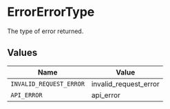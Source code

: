 # ErrorErrorType

The type of error returned.


## Values

| Name                    | Value                   |
| ----------------------- | ----------------------- |
| `INVALID_REQUEST_ERROR` | invalid_request_error   |
| `API_ERROR`             | api_error               |